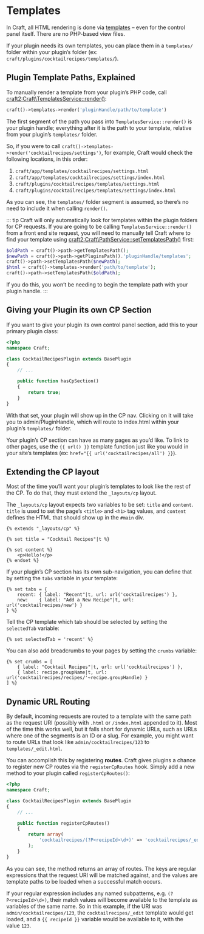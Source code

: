# Templates

In Craft, all HTML rendering is done via [templates](../templating-overview.md) – even for the control panel itself. There are no PHP-based view files.

If your plugin needs its own templates, you can place them in a `templates/` folder within your plugin’s folder (ex: `craft/plugins/cocktailrecipes/templates/`).

## Plugin Template Paths, Explained

To manually render a template from your plugin’s PHP code, call <craft2:Craft\TemplatesService::render()>:

```php
craft()->templates->render('pluginHandle/path/to/template')
```

The first segment of the path you pass into `TemplatesService::render()` is your plugin handle; everything after it is the path to your template, relative from your plugin’s `templates/` folder.

So, if you were to call `craft()->templates->render('cocktailrecipes/settings')`, for example, Craft would check the following locations, in this order:

1. `craft/app/templates/cocktailrecipes/settings.html`
2. `craft/app/templates/cocktailrecipes/settings/index.html`
3. `craft/plugins/cocktailrecipes/templates/settings.html`
4. `craft/plugins/cocktailrecipes/templates/settings/index.html`

As you can see, the `templates/` folder segment is assumed, so there’s no need to include it when calling `render()`.

::: tip
Craft will only automatically look for templates within the plugin folders for CP requests. If you are going to be calling `TemplatesService::render()` from a front end site request, you will need to manually tell Craft where to find your template using <craft2:Craft\PathService::setTemplatesPath()> first:

```php
$oldPath = craft()->path->getTemplatesPath();
$newPath = craft()->path->getPluginsPath().'pluginHandle/templates';
craft()->path->setTemplatesPath($newPath);
$html = craft()->templates->render('path/to/template');
craft()->path->setTemplatesPath($oldPath);
```

If you do this, you won’t be needing to begin the template path with your plugin handle.
:::

## Giving your Plugin its own CP Section

If you want to give your plugin its own control panel section, add this to your primary plugin class:

```php
<?php
namespace Craft;

class CocktailRecipesPlugin extends BasePlugin
{
    // ...

    public function hasCpSection()
    {
        return true;
    }
}
```

With that set, your plugin will show up in the CP nav. Clicking on it will take you to admin/PluginHandle, which will route to index.html within your plugin’s `templates/` folder.

Your plugin’s CP section can have as many pages as you’d like. To link to other pages, use the `{{ url() }}` template function just like you would in your site’s templates (ex: `href="{{ url('cocktailrecipes/all') }}`).

## Extending the CP layout

Most of the time you’ll want your plugin’s templates to look like the rest of the CP. To do that, they must extend the ``_layouts/cp`` layout.

The `_layouts/cp` layout expects two variables to be set: `title` and `content`. `title` is used to set the page’s `<title>` and `<h1>` tag values, and `content` defines the HTML that should show up in the `#main` div.

```twig
{% extends "_layouts/cp" %}

{% set title = "Cocktail Recipes"|t %}

{% set content %}
    <p>Hello!</p>
{% endset %}
```

If your plugin’s CP section has its own sub-navigation, you can define that by setting the `tabs` variable in your template:

```twig
{% set tabs = {
    recent: { label: "Recent"|t, url: url('cocktailrecipes') },
    new:    { label: "Add a New Recipe"|t, url: url('cocktailrecipes/new') }
} %}
```

Tell the CP template which tab should be selected by setting the `selectedTab` variable:

```twig
{% set selectedTab = 'recent' %}
```

You can also add breadcrumbs to your pages by setting the `crumbs` variable:

```twig
{% set crumbs = [
    { label: "Cocktail Recipes"|t, url: url('cocktailrecipes') },
    { label: recipe.groupName|t, url: url('cocktailrecipes/recipes/'~recipe.groupHandle) }
] %}
```

## Dynamic URL Routing

By default, incoming requests are routed to a template with the same path as the request URI (possibly with `.html` or `/index.html` appended to it). Most of the time this works well, but it falls short for dynamic URLs, such as URLs where one of the segments is an ID or a slug. For example, you might want to route URLs that look like `admin/cocktailrecipes/123` to `templates/_edit.html`.

You can accomplish this by registering **routes**. Craft gives plugins a chance to register new CP routes via the `registerCpRoutes` hook. Simply add a new method to your plugin called `registerCpRoutes()`:

```php
<?php
namespace Craft;

class CocktailRecipesPlugin extends BasePlugin
{
    // ...

    public function registerCpRoutes()
    {
        return array(
            'cocktailrecipes/(?P<recipeId>\d+)' => 'cocktailrecipes/_edit',
        );
    }
}
```

As you can see, the method returns an array of routes. The keys are regular expressions that the request URI will be matched against, and the values are template paths to be loaded when a successful match occurs.

If your regular expression includes any named subpatterns, e.g. `(?P<recipeId>\d+)`, their match values will become available to the template as variables of the same name. So in this example, if the URI was `admin/cocktailrecipes/123`, the `cocktailrecipes/_edit` template would get loaded, and a `{{ recipeId }}` variable would be available to it, with the value `123`.

